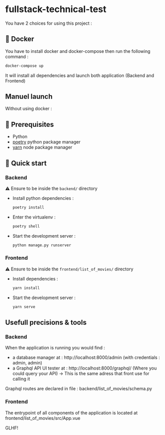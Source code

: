 # fullstack-technical-test
You have 2 choices for using this project :

## 🐳 Docker
You have to install docker and docker-compose then run the following command :
```bash
docker-compose up
```
It will install all dependencies and launch both application (Backend and Frontend)


## Manuel launch
Without using docker :
## 🔧 Prerequisites
- Python
- [poetry](https://python-poetry.org/) python package manager
- [yarn](https://yarnpkg.com/) node package manager


## 🚀 Quick start
### Backend
  ⚠️ Ensure to be inside the `backend/` directory
- Install python dependencies :
  ```bash
  poetry install
  ```
- Enter the virtualenv :
  ```bash
  poetry shell
  ```
- Start the development server :
  ```bash
  python manage.py runserver
  ```

### Frontend
  ⚠️ Ensure to be inside the `frontend/list_of_movies/` directory
- Install dependencies :
  ```bash
  yarn install
  ```
- Start the development server :
  ```bash
  yarn serve
  ```
  
## Usefull precisions & tools
### Backend
When the application is running you would find :

- a database manager at : http://localhost:8000/admin (with credentials : admin, admin)
- a Graphql API UI tester at : http://localhost:8000/graphql/ (Where you could query your API) -> This is the same adress that front use for calling it

Graphql routes are declared in file : backend/list_of_movies/schema.py

### Frontend
The entrypoint of all components of the application is located at frontend/list_of_movies/src/App.vue

GLHF!
